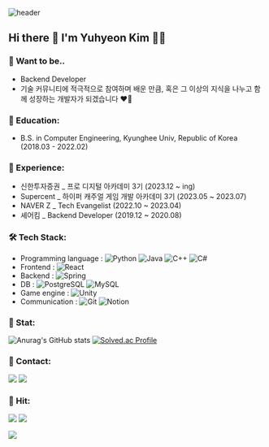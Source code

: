 ![header](https://capsule-render.vercel.app/api?type=wave&color=ADD8E6&height=350&section=header&text=☁️%20youhyeoneee%20☁️&fontSize=40)

## Hi there 👋 I'm Yuhyeon Kim 👩‍💻

### 💭 Want to be.. 
- Backend Developer
- 기술 커뮤니티에 적극적으로 참여하며 배운 만큼, 혹은 그 이상의 지식을 나누고 함께 성장하는 개발자가 되겠습니다 ❤️‍🔥

### 🏫 Education: 
- B.S. in Computer Engineering, Kyunghee Univ, Republic of Korea (2018.03 - 2022.02)

### 🏢 Experience: 
- 신한투자증권 _ 프로 디지털 아카데미 3기 (2023.12 ~ ing)
- Supercent _ 하이퍼 캐주얼 게임 개발 아카데미 3기 (2023.05 ~ 2023.07)
- NAVER Z _ Tech Evangelist (2022.10 ~ 2023.04)
- 셰어킴 _ Backend Developer (2019.12 ~ 2020.08) 

### 🛠️ Tech Stack:

- Programming language : 
![Python](https://img.shields.io/badge/-Python-3776AB?style=flat&logo=Python&logoColor=white)
![Java](https://img.shields.io/badge/-Java-007396?style=flat&logo=Java&logoColor=white)
![C++](https://img.shields.io/badge/-C++-00599C?style=flat&logo=Java&logoColor=white)
![C#](https://img.shields.io/badge/-C%23-%23239120.svg?style=flat&logo=c-sharp&logoColor=white)
- Frontend : ![React](https://img.shields.io/badge/-React-61DAFB?style=flat&logo=React&logoColor=white)
- Backend : ![Spring](https://img.shields.io/badge/-Spring-6DB33F?style=flat&logo=Spring&logoColor=white)
- DB : ![PostgreSQL](https://img.shields.io/badge/-PostgreSQL-336791?style=flat&logo=postgresql&logoColor=white) ![MySQL](https://img.shields.io/badge/-MySQL-4479A1?logo=mysql&logoColor=white)
- Game engine : ![Unity](https://img.shields.io/badge/-Unity-%23000000.svg?style=flat&logo=unity&logoColor=white) 
- Communication : ![Git](https://img.shields.io/badge/-Git-F05032?style=flat&logo=git&logoColor=white) ![Notion](https://img.shields.io/badge/-Notion-000000?style=flat&logo=Notion&logoColor=white)

### 🏅 Stat:

![Anurag's GitHub stats](https://github-readme-stats.vercel.app/api?username=youhyeoneee&count_private=true&show_icons=true&theme=default)
[![Solved.ac Profile](http://mazassumnida.wtf/api/v2/generate_badge?boj=qqff0311)](https://solved.ac/qqff0311/)

### 💌 Contact:
  <a href="https://velog.io/@youhyeoneee/posts" target="_blank"><img src="https://img.shields.io/badge/velog-20C997?style=flat-square&logo=Velog&logoColor=white"/></a>
  <a href="mailto:yuhyeon74@gmail.com" target="_blank"><img src="https://img.shields.io/badge/gmail-EA4335?style=flat-square&logo=Gmail&logoColor=white"/></a>

### 🔫 Hit:
<a href="https://hits.seeyoufarm.com"><img src="https://hits.seeyoufarm.com/api/count/incr/badge.svg?url=https%3A%2F%2Fgithub.com%2Fyouhyeoneee%2F&count_bg=%23000000&title_bg=%23000000&icon=github.svg&icon_color=%23FFFFFF&title=GitHub&edge_flat=true"/></a>
<a href="https://hits.seeyoufarm.com"><img src="https://hits.seeyoufarm.com/api/count/incr/badge.svg?url=https%3A%2F%2Fvelog.io%2F%40youhyeoneee&count_bg=%2320C997&title_bg=%2320C997&icon=blogger.svg&icon_color=%23FFFFFF&title=Velog&edge_flat=true"/></a>

<img src="https://capsule-render.vercel.app/api?type=waving&color=auto&height=300&section=footer"/>
